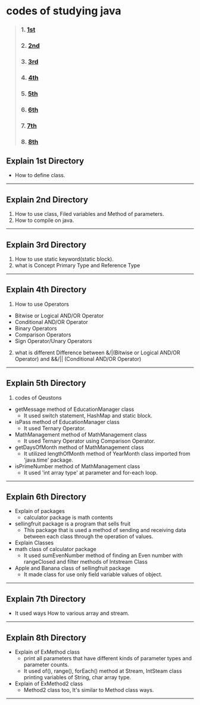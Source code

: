 # codes of studying java

> ### 1. [1st](#explain-1st-directory)
> ### 2. [2nd](#explain-2nd-directory)
> ### 3. [3rd](#explain-3rd-directory)
> ### 4. [4th](#explain-4th-directory)
> ### 5. [5th](#explain-5th-directory)
> ### 6. [6th](#explain-6th-directory)
> ### 7. [7th](#explain-7th-directory)
> ### 8. [8th](#explain-8th-directory)

## Explain 1st Directory 
- How to define class.
---
## Explain 2nd Directory 
1. How to use class, Filed variables and Method of parameters.
2. How to compile on java.
---
## Explain 3rd Directory
1. How to use static keyword(static block).
2. what is Concept Primary Type and Reference Type
---
## Explain 4th Directory
1. How to use Operators 
- Bitwise or Logical AND/OR Operator
- Conditional AND/OR Operator
- Binary Operators
- Comparison Operators
- Sign Operator/Unary Operators
2. what is different Difference between &/|(Bitwise or Logical AND/OR Operator) and &&/|| (Conditional AND/OR Operator)
---
## Explain 5th Directory
1. codes of Qeustons
- getMessage method of EducationManager class 
  - It used switch statement, HashMap and static block.
- isPass method of EducationManager class 
  - It used Ternary Operator.
- MathManagement method of MathManagement class
  - It used Ternary Operator using Comparison Operator.
- getDaysOfMonth method of MathManagement class
  - It utilized lengthOfMonth method of YearMonth class imported from 'java.time' package.
- isPrimeNumber method of MathManagement class
  - It used 'int array type' at parameter and for-each loop.
---
## Explain 6th Directory
- Explain of packages
  - calculator package is math contents
- sellingfruit package is a program that sells fruit
  - This package that is used a method of sending and receiving data between each class through the operation of values.
- Explain Classes
- math class of calculator package
  - It used sumEvenNumber method of finding an Even number with rangeClosed and filter methods of Intstream Class
- Apple and Banana class of sellingfruit package
  - It made class for use only field variable values of object.
---
## Explain 7th Directory
- It used ways How to various array and stream.
---
## Explain 8th Directory
- Explain of ExMethod class
  - print all parameters that have different kinds of parameter types and parameter counts.
  - It used of(), range(), forEach() method at Stream, IntSteam class printing variables of String, char array type.
- Explain of ExMethod2 class
  - Method2 class too, It's similar to Method class ways.
---